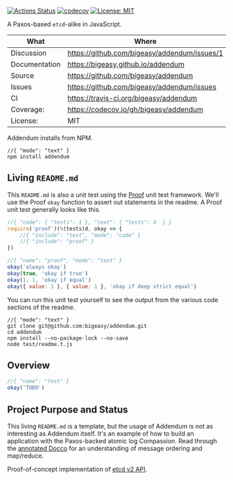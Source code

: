 [![Actions Status](https://github.com/bigeasy/addendum/workflows/Node%20CI/badge.svg)](https://github.com/bigeasy/addendum/actions)
[![codecov](https://codecov.io/gh/bigeasy/addendum/branch/master/graph/badge.svg)](https://codecov.io/gh/bigeasy/addendum)
[![License: MIT](https://img.shields.io/badge/License-MIT-yellow.svg)](https://opensource.org/licenses/MIT)

A Paxos-based `etcd`-alike in JavaScript.

| What          | Where                                         |
| --- | --- |
| Discussion    | https://github.com/bigeasy/addendum/issues/1  |
| Documentation | https://bigeasy.github.io/addendum            |
| Source        | https://github.com/bigeasy/addendum           |
| Issues        | https://github.com/bigeasy/addendum/issues    |
| CI            | https://travis-ci.org/bigeasy/addendum        |
| Coverage:     | https://codecov.io/gh/bigeasy/addendum        |
| License:      | MIT                                           |


Addendum installs from NPM.

```
//{ "mode": "text" }
npm install addendum
```

## Living `README.md`

This `README.md` is also a unit test using the
[Proof](https://github.com/bigeasy/proof) unit test framework. We'll use the
Proof `okay` function to assert out statements in the readme. A Proof unit test
generally looks like this.

```javascript
//{ "code": { "tests": 1 }, "text": { "tests": 4  } }
require('proof')(%(tests)d, okay => {
    //{ "include": "test", "mode": "code" }
    //{ "include": "proof" }
})
```

```javascript
//{ "name": "proof", "mode": "text" }
okay('always okay')
okay(true, 'okay if true')
okay(1, 1, 'okay if equal')
okay({ value: 1 }, { value: 1 }, 'okay if deep strict equal')
```

You can run this unit test yourself to see the output from the various
code sections of the readme.

```text
//{ "mode": "text" }
git clone git@github.com:bigeasy/addendum.git
cd addendum
npm install --no-package-lock --no-save
node test/readme.t.js
```

## Overview

```javascript
//{ "name": "test" }
okay('TODO')
```

## Project Purpose and Status

This living `README.md` is a template, but the usage of Addendum is not as
interesting as Addendum itself. It's an example of how to build an application
with the Paxos-backed atomic log Compassion. Read through the [annotated
Docco](https://bigeasy.github.io/addendum/docco/addendum.js.html)
for an understanding of message ordering and map/reduce.

Proof-of-concept implementation of [etcd v2 API](https://etcd.io/docs/v2.3/api/).
